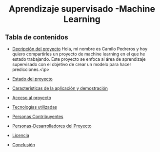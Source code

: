 <h1 align="center"> Aprendizaje supervisado -Machine Learning </h1>

## Tabla de contenidos

* [Decripción del proyecto](#Descripcion-del-proyecto)
Hola, mi nombre es Camilo Pedreros y hoy quiero compartirles un proyecto de machine learning en el que he estado trabajando. Este proyecto se enfoca al área de aprendizaje supervisado con el objetivo de crear un modelo para hacer predicciones.<\p>

* [Estado del proyecto](#Estado-del-proyecto)

* [Características de la aplicación y demostración](#Características-de-la-aplicación-y-demostración)

* [Acceso al proyecto](#acceso-proyecto)

* [Tecnologías utilizadas](#tecnologías-utilizadas)

* [Personas Contribuyentes](#personas-contribuyentes)

* [Personas-Desarrolladores del Proyecto](#personas-desarrolladores)

* [Licencia](#licencia)

* [Conclusión](#conclusión)
